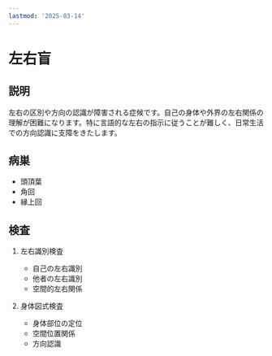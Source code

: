 ```yaml
---
lastmod: '2025-03-14'
---
```


# 左右盲

## 説明

左右の区別や方向の認識が障害される症候です。自己の身体や外界の左右関係の理解が困難になります。特に言語的な左右の指示に従うことが難しく、日常生活での方向認識に支障をきたします。

## 病巣

- 頭頂葉
- 角回
- 縁上回

## 検査

1. 左右識別検査

   - 自己の左右識別
   - 他者の左右識別
   - 空間的左右関係

2. 身体図式検査
   - 身体部位の定位
   - 空間位置関係
   - 方向認識
